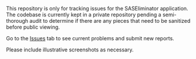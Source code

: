 This repository is only for tracking issues for the SASEliminator application. The codebase is currently kept in a private repository pending a semi-thorough audit to determine if there are any pieces that need to be sanitized before public viewing.

Go to the [Issues](https://github.com/SASEliminator/issues/issues) tab to see current problems and submit new reports.

Please include illustrative screenshots as necessary.
